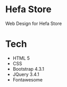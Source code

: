 # Hefa Store
Web Design for Hefa Store

# Tech
- HTML 5
- CSS
- Bootstrap 4.3.1
- JQuery 3.4.1
- Fontawesome
